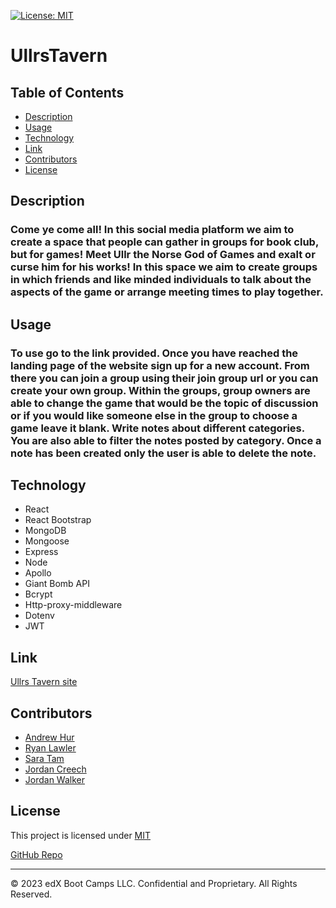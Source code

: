 [![License: MIT](https://img.shields.io/badge/License-MIT-yellow.svg)](https://opensource.org/licenses/MIT)

# UllrsTavern

## Table of Contents

- [Description](#description)
- [Usage](#usage)
- [Technology](#technology)
- [Link](#link)
- [Contributors](#contributors)
- [License](#license)

## Description

### Come ye come all! In this social media platform we aim to create a space that people can gather in groups for book club, but for games! Meet Ullr the Norse God of Games and exalt or curse him for his works! In this space we aim to create groups in which friends and like minded individuals to talk about the aspects of the game or arrange meeting times to play together.

## Usage

### To use go to the link provided. Once you have reached the landing page of the website sign up for a new account. From there you can join a group using their join group url or you can create your own group. Within the groups, group owners are able to change the game that would be the topic of discussion or if you would like someone else in the group to choose a game leave it blank. Write notes about different categories. You are also able to filter the notes posted by category. Once a note has been created only the user is able to delete the note.

## Technology

- React
- React Bootstrap
- MongoDB
- Mongoose
- Express
- Node
- Apollo
- Giant Bomb API
- Bcrypt
- Http-proxy-middleware
- Dotenv
- JWT

## Link
[Ullrs Tavern site](https://ullrstavern-2fd10886d05c.herokuapp.com/)

## Contributors
- [Andrew Hur](https://github.com/ATHur1104)
- [Ryan Lawler](https://github.com/rylawss)
- [Sara Tam](https://github.com/saratam8)
- [Jordan Creech](https://github.com/creechj)
- [Jordan Walker](https://github.com/jrdnwlkr)

## License

This project is licensed under [MIT](https://opensource.org/licenses/MIT)

[GitHub Repo](https://github.com/t3p3-TheConglomerate/UllrsTavern/tree/main)

- - -
© 2023 edX Boot Camps LLC. Confidential and Proprietary. All Rights Reserved.
